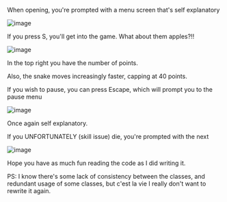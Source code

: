 When opening, you're prompted with a menu screen that's self explanatory

![image](https://github.com/user-attachments/assets/e51836ca-78a5-43e5-bfe0-204c2e27f494)

If you press S, you'll get into the game. What about them apples?!!

![image](https://github.com/user-attachments/assets/adcd0dce-98d0-47cf-99d2-6ba57eb3c104)

In the top right you have the number of points.

Also, the snake moves increasingly faster, capping at 40 points.

If you wish to pause, you can press Escape, which will prompt you to the pause menu

![image](https://github.com/user-attachments/assets/09d18206-f7e1-4d97-ba47-92ae0dc32ca6)

Once again self explanatory.

If you UNFORTUNATELY (skill issue) die, you're prompted with the next

![image](https://github.com/user-attachments/assets/48323bf0-edc0-4b36-a0d0-f4d91110af68)

Hope you have as much fun reading the code as I did writing it.

PS:
I know there's some lack of consistency between the classes, and redundant usage of some classes, but c'est la vie I really don't want to rewrite it again.

